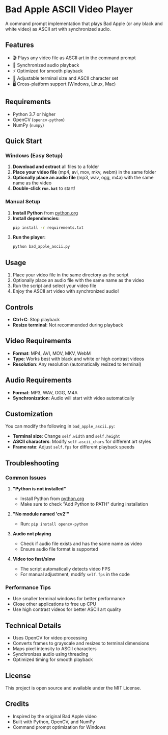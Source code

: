 # Bad Apple ASCII Video Player

A command prompt implementation that plays Bad Apple (or any black and white video) as ASCII art with synchronized audio.

## Features

- 🎬 Plays any video file as ASCII art in the command prompt
- 🎵 Synchronized audio playback
- ⚡ Optimized for smooth playback
- 🎨 Adjustable terminal size and ASCII character set
- 🖥️ Cross-platform support (Windows, Linux, Mac)

## Requirements

- Python 3.7 or higher
- OpenCV (`opencv-python`)
- NumPy (`numpy`)

## Quick Start

### Windows (Easy Setup)

1. **Download and extract** all files to a folder
2. **Place your video file** (mp4, avi, mov, mkv, webm) in the same folder
3. **Optionally place an audio file** (mp3, wav, ogg, m4a) with the same name as the video
4. **Double-click `run.bat`** to start!

### Manual Setup

1. **Install Python** from [python.org](https://python.org)
2. **Install dependencies:**
   ```bash
   pip install -r requirements.txt
   ```
3. **Run the player:**
   ```bash
   python bad_apple_ascii.py
   ```

## Usage

1. Place your video file in the same directory as the script
2. Optionally place an audio file with the same name as the video
3. Run the script and select your video file
4. Enjoy the ASCII art video with synchronized audio!

## Controls

- **Ctrl+C**: Stop playback
- **Resize terminal**: Not recommended during playback

## Video Requirements

- **Format**: MP4, AVI, MOV, MKV, WebM
- **Type**: Works best with black and white or high contrast videos
- **Resolution**: Any resolution (automatically resized to terminal)

## Audio Requirements

- **Format**: MP3, WAV, OGG, M4A
- **Synchronization**: Audio will start with video automatically

## Customization

You can modify the following in `bad_apple_ascii.py`:

- **Terminal size**: Change `self.width` and `self.height`
- **ASCII characters**: Modify `self.ascii_chars` for different art styles
- **Frame rate**: Adjust `self.fps` for different playback speeds

## Troubleshooting

### Common Issues

1. **"Python is not installed"**
   - Install Python from [python.org](https://python.org)
   - Make sure to check "Add Python to PATH" during installation

2. **"No module named 'cv2'"**
   - Run: `pip install opencv-python`

3. **Audio not playing**
   - Check if audio file exists and has the same name as video
   - Ensure audio file format is supported

4. **Video too fast/slow**
   - The script automatically detects video FPS
   - For manual adjustment, modify `self.fps` in the code

### Performance Tips

- Use smaller terminal windows for better performance
- Close other applications to free up CPU
- Use high contrast videos for better ASCII art quality

## Technical Details

- Uses OpenCV for video processing
- Converts frames to grayscale and resizes to terminal dimensions
- Maps pixel intensity to ASCII characters
- Synchronizes audio using threading
- Optimized timing for smooth playback

## License

This project is open source and available under the MIT License.

## Credits

- Inspired by the original Bad Apple video
- Built with Python, OpenCV, and NumPy
- Command prompt optimization for Windows

